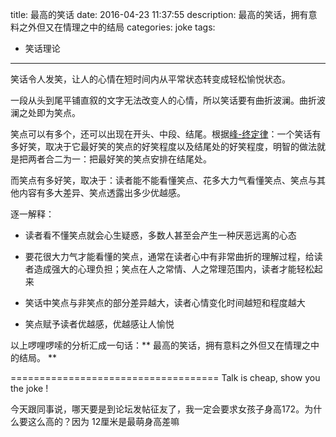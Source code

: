 title: 最高的笑话
date: 2016-04-23 11:37:55
description: 最高的笑话，拥有意料之外但又在情理之中的结局
categories: joke
tags: 
- 笑话理论
---

笑话令人发笑，让人的心情在短时间内从平常状态转变成轻松愉悦状态。

一段从头到尾平铺直叙的文字无法改变人的心情，所以笑话要有曲折波澜。曲折波澜之处即为笑点。

笑点可以有多个，还可以出现在开头、中段、结尾。根据[峰-终定律](http://wiki.mbalib.com/wiki/%E5%B3%B0%E7%BB%88%E5%AE%9A%E5%BE%8B)：一个笑话有多好笑，取决于它最好笑的笑点的好笑程度以及结尾处的好笑程度，明智的做法就是把两者合二为一：把最好笑的笑点安排在结尾处。

而笑点有多好笑，取决于：读者能不能看懂笑点、花多大力气看懂笑点、笑点与其他内容有多大差异、笑点透露出多少优越感。

逐一解释：

- 读者看不懂笑点就会心生疑惑，多数人甚至会产生一种厌恶远离的心态

- 要花很大力气才能看懂的笑点，通常在读者心中有非常曲折的理解过程，给读者造成强大的心理负担；笑点在人之常情、人之常理范围内，读者才能轻松起来

- 笑话中笑点与非笑点的部分差异越大，读者心情变化时间越短和程度越大

- 笑点赋予读者优越感，优越感让人愉悦

以上啰哩啰嗦的分析汇成一句话：** 最高的笑话，拥有意料之外但又在情理之中的结局。 **

====================================
Talk is cheap, show you the joke !

今天跟同事说，哪天要是到论坛发帖征友了，我一定会要求女孩子身高172。为什么要这么高的？因为 12厘米是最萌身高差嘛